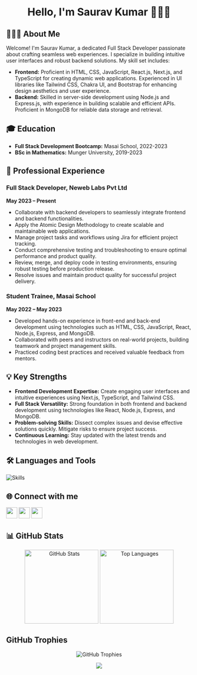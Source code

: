 <!-- Header -->
<h1 align="center">Hello, I'm Saurav Kumar 👨🏻‍💻</h1>

<!-- About Me Section -->
## 🙋🏻‍♂️ About Me 

Welcome! I'm Saurav Kumar, a dedicated Full Stack Developer passionate about crafting seamless web experiences. I specialize in building intuitive user interfaces and robust backend solutions. My skill set includes:

- **Frontend:** Proficient in HTML, CSS, JavaScript, React.js, Next.js, and TypeScript for creating dynamic web applications. Experienced in UI libraries like Tailwind CSS, Chakra UI, and Bootstrap for enhancing design aesthetics and user experience.
- **Backend:** Skilled in server-side development using Node.js and Express.js, with experience in building scalable and efficient APIs. Proficient in MongoDB for reliable data storage and retrieval.

## 🎓 Education 

- **Full Stack Development Bootcamp:** Masai School, 2022-2023
- **BSc in Mathematics:** Munger University, 2019-2023

## 🚀 Professional Experience

### Full Stack Developer, Neweb Labs Pvt Ltd
**May 2023 – Present**

- Collaborate with backend developers to seamlessly integrate frontend and backend functionalities.
- Apply the Atomic Design Methodology to create scalable and maintainable web applications.
- Manage project tasks and workflows using Jira for efficient project tracking.
- Conduct comprehensive testing and troubleshooting to ensure optimal performance and product quality.
- Review, merge, and deploy code in testing environments, ensuring robust testing before production release.
- Resolve issues and maintain product quality for successful project delivery.

### Student Trainee, Masai School
**May 2022 – May 2023**

- Developed hands-on experience in front-end and back-end development using technologies such as HTML, CSS, JavaScript, React, Node.js, Express, and MongoDB.
- Collaborated with peers and instructors on real-world projects, building teamwork and project management skills.
- Practiced coding best practices and received valuable feedback from mentors.

## 💡 Key Strengths

- **Frontend Development Expertise:** Create engaging user interfaces and intuitive experiences using Next.js, TypeScript, and Tailwind CSS.
- **Full Stack Versatility:** Strong foundation in both frontend and backend development using technologies like React, Node.js, Express, and MongoDB.
- **Problem-solving Skills:** Dissect complex issues and devise effective solutions quickly. Mitigate risks to ensure project success.
- **Continuous Learning:** Stay updated with the latest trends and technologies in web development.

## 🛠️ Languages and Tools

![Skills](https://skillicons.dev/icons?i=html,css,js,react,redux,nextjs,ts,figma,tailwind,bootstrap,nodejs,express,mongodb,git,github,githubactions,gitlab,vscode,postman,docker,netlify,vercel,vite)

## 🌐 Connect with me

[<img src="https://img.shields.io/badge/LinkedIn-%230077B5.svg?logo=linkedin&logoColor=white" height="30">](https://www.linkedin.com/in/saurav02022/) 
[<img src="https://img.shields.io/badge/Gmail-%23D14836.svg?logo=gmail&logoColor=white" height="30">](mailto:sk729584@gmail.com) 
[<img src="https://img.shields.io/badge/Resume-%2312100E.svg?logo=adobe-acrobat-reader&logoColor=white" height="30">](https://drive.google.com/file/d/1XDP7rusRRjdXCl0pDYVi8jRVI-5J3G7s/view?usp=sharing)

## 📊 GitHub Stats

<p align="center">
  <img src="https://github-readme-stats.vercel.app/api?username=Saurav02022&theme=dracula" alt="GitHub Stats" height="200"/>
  <img src="https://github-readme-stats.vercel.app/api/top-langs/?username=Saurav02022&theme=dracula" alt="Top Languages" height="200"/>
</p>

## GitHub Trophies

<p align="center">
  <img src="https://github-profile-trophy.vercel.app/?username=Saurav02022&theme=monokai" alt="GitHub Trophies"/>
</p>

<!-- Footer Section -->
<p align="center">
  <img src="https://capsule-render.vercel.app/api?type=waving&color=gradient&height=100&section=footer"/>
</p>
